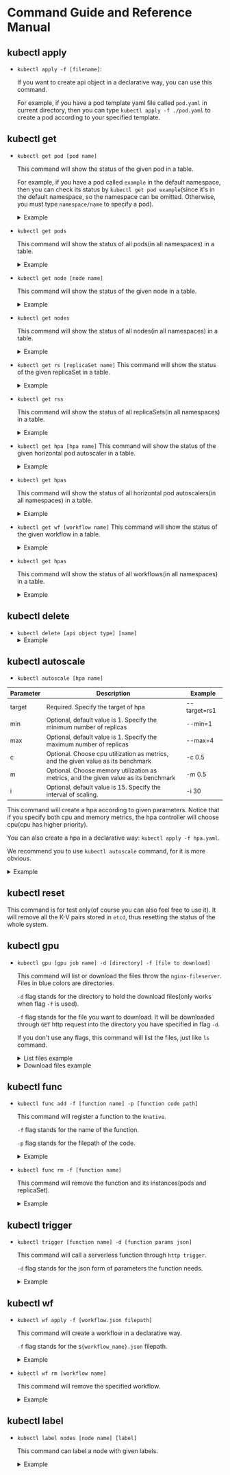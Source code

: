 # Command Guide and Reference Manual

## kubectl apply

+ `kubectl apply -f [filename]`:

  If you want to create api object in a declarative way, you can use this command.

  For example, if you have a pod template yaml file called `pod.yaml` in current directory, then you can
  type `kubectl apply -f ./pod.yaml` to create a pod according to your specified template.

## kubectl get

+ `kubectl get pod [pod name]`

  This command will show the status of the given pod in a table.

  For example, if you have a pod called `example` in the default namespace, then you can check its status
  by `kubectl get pod example`(since it's in the default namespace, so the namespace can be omitted. Otherwise, you must
  type `namespace/name` to specify a pod).

  <details>
  <summary>Example</summary>
  <img src="readme-images/kubectl_get_pod.png">
  </details>

+ `kubectl get pods`

  This command will show the status of all pods(in all namespaces) in a table.

  <details>
  <summary>Example</summary>
  <img src="readme-images/kubectl_get_pods.png">
  </details>

+ `kubectl get node [node name]`

  This command will show the status of the given node in a table.
  <details>
  <summary>Example</summary>
  <img src="readme-images/kubectl_get_node.png">
  </details>

+ `kubectl get nodes`

  This command will show the status of all nodes(in all namespaces) in a table.
  <details>
  <summary>Example</summary>
  <img src="readme-images/kubectl_get_nodes.png">
  </details>

+ `kubectl get rs [replicaSet name]`
  This command will show the status of the given replicaSet in a table.
  <details>
  <summary>Example</summary>
  <img src="readme-images/kubectl_get_rs.png">
  </details>

+ `kubectl get rss`

  This command will show the status of all replicaSets(in all namespaces) in a table.
  <details>
  <summary>Example</summary>
  <img src="readme-images/kubectl_get_rss.png">
  </details>

+ `kubectl get hpa [hpa name]`
  This command will show the status of the given horizontal pod autoscaler in a table.
  <details>
  <summary>Example</summary>
  <img src="readme-images/kubectl_get_hpa.png">
  </details>

+ `kubectl get hpas`

  This command will show the status of all horizontal pod autoscalers(in all namespaces) in a table.
  <details>
  <summary>Example</summary>
  <img src="readme-images/kubectl_get_hpas.png">
  </details>

+ `kubectl get wf [workflow name]`
  This command will show the status of the given workflow in a table.
  <details>
  <summary>Example</summary>
  <img src="readme-images/kubectl_get_wf.png">
  </details>

+ `kubectl get hpas`

  This command will show the status of all workflows(in all namespaces) in a table.
  <details>
  <summary>Example</summary>
  <img src="readme-images/kubectl_get_wfs.png">
  </details>

## kubectl delete

+ `kubectl delete [api object type] [name]`
  <details>
  <summary>Example</summary>
  <img src="readme-images/kubectl_delete.png">
  </details>

## kubectl autoscale

+ `kubectl autoscale [hpa name]`

| Parameter | Description                                                                          | Example      |
|-----------|--------------------------------------------------------------------------------------|--------------|
| target    | Required. Specify the target of hpa                                                  | --target=rs1 |
| min       | Optional, default value is 1. Specify the minimum number of replicas                 | --min=1      |
| max       | Optional, default value is 1. Specify the maximum number of replicas                 | --max=4      |
| c         | Optional. Choose cpu utilization as metrics, and the given value as its benchmark    | -c 0.5       |
| m         | Optional. Choose memory utilization as metrics, and the given value as its benchmark | -m 0.5       |
| i         | Optional, default value is 15. Specify the interval of scaling.                      | -i 30        |

This command will create a hpa according to given parameters. Notice that if you specify both cpu and memory metrics,
the hpa controller will choose cpu(cpu has higher priority).

You can also create a hpa in a declarative way: `kubectl apply -f hpa.yaml`.

We recommend you to use `kubectl autoscale` command, for it is more obvious.
  <details>
  <summary>Example</summary>
  <img src="readme-images/kubectl_autoscale.png">
  </details>

## kubectl reset

This command is for test only(of course you can also feel free to use it). It will remove all the K-V pairs stored
in `etcd`, thus resetting the status of the whole system.

## kubectl gpu

+ `kubectl gpu [gpu job name] -d [directory] -f [file to download]`

  This command will list or download the files throw the `nginx-fileserver`. Files in blue colors are directories.

  `-d` flag stands for the directory to hold the download files(only works when flag `-f` is used).

  `-f` flag stands for the file you want to download. It will be downloaded through `GET` http request into the
  directory you have specified in flag `-d`.

  If you don't use any flags, this command will list the files, just like `ls` command.
  <details>
  <summary>List files example</summary>
  <img src="readme-images/kubectl_gpu_ls.png">
  </details>

  <details>
  <summary>Download files example</summary>
  <p>You can see that the file <code>matrix-op.out</code> has been successfully downloaded to the current directory.</p>
  <img src="readme-images/kubectl_gpu_download.png">
  </details>

## kubectl func

+ `kubectl func add -f [function name] -p [function code path]`

  This command will register a function to the `knative`.

  `-f` flag stands for the name of the function.

  `-p` flag stands for the filepath of the code.

  <details>
  <summary>Example</summary>
  <img src="readme-images/kubectl_func_add.png">
  </details>

+ `kubectl func rm -f [function name]`

  This command will remove the function and its instances(pods and replicaSet).
  <details>
  <summary>Example</summary>
  <img src="readme-images/kubectl_func_rm.png">
  </details>

## kubectl trigger

+ `kubectl trigger [function name] -d [function params json]`

  This command will call a serverless function through `http trigger`.

  `-d` flag stands for the json form of parameters the function needs.

  <details>
  <summary>Example</summary>
  <img src="readme-images/kubectl_trigger.png">
  </details>

## kubectl wf

+ `kubectl wf apply -f [workflow.json filepath]`

  This command will create a workflow in a declarative way.

  `-f` flag stands for the `${workflow_name}.json` filepath.

  <details>
  <summary>Example</summary>
  <img src="readme-images/kubectl_trigger.png">
  </details>

+ `kubectl wf rm [workflow name]`

  This command will remove the specified workflow.
  <details>
  <summary>Example</summary>
  <img src="readme-images/kubectl_wf_rm.png">
  </details>

## kubectl label

+ `kubectl label nodes [node name] [label]`
  
  This command can label a node with given labels.
  <details>
  <summary>Example</summary>
  <img src="readme-images/kubectl_label.png">
  </details>
